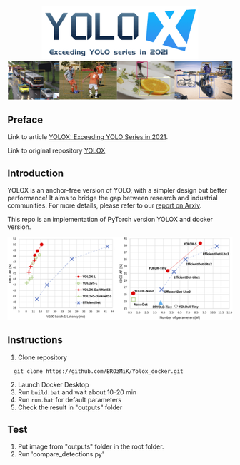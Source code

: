 <div align="center"><img src="assets/logo.png" width="350"></div>
<img src="assets/demo.png" >

## Preface
Link to article [YOLOX: Exceeding YOLO Series in 2021](https://paperswithcode.com/paper/yolox-exceeding-yolo-series-in-2021).


Link to original repository [YOLOX](https://github.com/Megvii-BaseDetection/YOLOX/tree/main)

## Introduction
YOLOX is an anchor-free version of YOLO, with a simpler design but better performance! It aims to bridge the gap between research and industrial communities.
For more details, please refer to our [report on Arxiv](https://arxiv.org/abs/2107.08430).

This repo is an implementation of PyTorch version YOLOX and docker version. 

<img src="assets/git_fig.png" width="1000" >

## Instructions 
1. Clone repository
```shell script
  git clone https://github.com/BROzMiK/Yolox_docker.git
```
2. Launch Docker Desktop
3. Run `build.bat` and wait about 10-20 min
4. Run `run.bat` for default parameters
5. Check the result in "outputs" folder

## Test
1. Put image from "outputs" folder in the root folder.
2. Run 'compare_detections.py'
